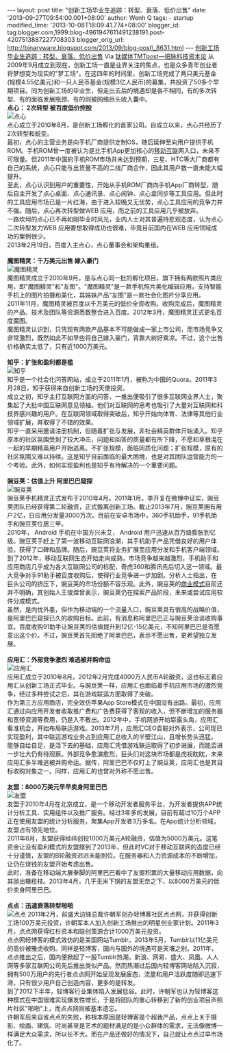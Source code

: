 --- layout: post title: "创新工场毕业生追踪：转型、衰落、低价出售" date:
'2013-09-27T09:54:00.001+08:00' author: Wenh Q tags: - startup
modified\_time: '2013-10-08T18:09:41.774+08:00' blogger\_id:
tag:blogger.com,1999:blog-4961947611491238191.post-4207513887227708303
blogger\_orig\_url:
http://binaryware.blogspot.com/2013/09/blog-post\_8631.html ---
[创新工场毕业生追踪：转型、衰落、低价出售](http://www.tmtpost.com/67140.html)
Via [钛媒体TMTpost—把脉科技资本论](http://www.tmtpost.com/)
从2009年9月成立到现在，创新工场一直是业界关注的焦点，也是众多青年创业者将梦想变为现实的"梦工场"。在这四年的时间里，创新工场完成了两只美元基金(规模4.55亿美元)和一只人民币基金(规模3亿人民币)的募集，共投资了50多个早期项目。同为创新工场的毕业生，但走出去后的境遇却是各不相同，有的多次转型、有的面临发展瓶颈、有的则被网络巨头收入囊中。\
**点心： 2次转型 被百度低价控股**\
![点心](http://www.tmtpost.com/wp-content/uploads/2013/09/138018686585.jpg "点心")\
点心成立于2010年8月，是创新工场孵化的首家公司。自成立以来，点心共经历了2次转型和蜕变。\
最初，点心的主营业务是向手机厂商提供定制OS，随后延伸至向用户提供手机ROM。手机ROM曾一度被认为是比手机App更加核心的[移动互联](http://www.tmtpost.com/tag/mobile-internet "查看 移动互联 中的全部文章")网入口，未来不可限量。但2011年中国的手机ROM市场并未达到预期，三星、HTC等大厂商都有自己的系统，点心只能与出货量不高的二线厂商合作，因此其用户数一直未能大幅提升。\
至此，点心认识到用户的重要性，开始从手机ROM厂商向手机App厂商转型，随后自主开发了点心桌面、点心通讯录、点心闹钟、点心盒同步等工具应用。但此时的工具应用市场已是一片红海，由于进入较晚又无优势，点心工具应用的竞争力并不强。随后，点心再次转型做WEB
应用，而之前的工具应用几乎被放弃。\
一路坎坷的点心已不再如刚毕业时风光，业内人士对其普遍持悲观态度，认为点心二次转型发力WEB
应用要想取得成功也很难，毕竟目前国内在WEB 应用领域成功的案例很少。\
2013年2月19日，百度入主点心，点心董事会和架构重组。\
\
**魔图精灵：千万美元出售 嫁入豪门**\
![魔图精灵](http://www.tmtpost.com/wp-content/uploads/2013/09/138018689255-560x198.jpg "魔图精灵")\
魔图精灵成立于2010年9月，是与点心同一批的孵化项目，旗下拥有两款照片类应用，即"魔图精灵"和"友图"。"魔图精灵"是一款手机照片美化编辑应用，支持智能手机上的图片拍摄和美化，其姊妹产品"友图"是一款社会化图片分享应用。\
2011年11月，魔图精灵被百度以千万美元的低价全资收购。收购完成后，魔图精灵的产品、技术及团队等资源悉数整合进入百度。2012年3月，魔图精灵正式更名百度魔图。\
魔图精灵认识到，只凭现有两款产品基本不可能做成一家上市公司，而市场竞争又非常激烈，既然如此不如早些将自己嫁入豪门，背靠大树好乘凉。不过，这个出售价格确实太低了，只有近1000万美元。\
\
**知乎：扩张和盈利都是槛**\
![知乎](http://www.tmtpost.com/wp-content/uploads/2013/09/138018691917-560x308.jpg "知乎")\
知乎是一个社会化问答网站，成立于2011年1月，被称为中国的Quora。2011年3月28日，知乎获得来自创新工场的天使投资。\
成立之初，知乎主打互联网方面的问答，一推出便吸引了很多互联网业界人士，聚集起了大批中国互联网意见领袖。他们对互联网的思考也吸引了大量对互联网和科技界感兴趣的用户。在互联网领域取得突破后，知乎开始向体育、法律等其他行业领域扩展，并取得了不错的效果。\
知乎一直采用邀请注册机制，但随着扩张与发展，非社会精英群体开始涌入。知乎原本的社区氛围受到了较大冲击，问题和回答的质量都有所下降，不愿和草根混在一起的早期精英用户开始逃离。不扩张规模，面临同质化问题；扩张规模，原有的社区氛围又难以持续。这是知乎目前面临的最大困境，也是对其团队运营能力的一个考验。此外，如何实现盈利也是知乎有待解决的一个重要问题。\
\
**豌豆荚：估值上升 阿里巴巴窥探**\
![豌豆荚](http://www.tmtpost.com/wp-content/uploads/2013/09/138018694546.png "豌豆荚")\
豌豆荚手机精灵正式发布于2010年4月。2011年1月，李开复在微博中证实，豌豆荚团队已经获得第二轮融资，正式搬离创新工场。截止2013年7月，豌豆荚拥有用户2亿，日应用分发量3000万次。目前在安卓市场中，360手机助手，91手机助手和豌豆荚位居三甲。\
2010年， Android 手机在中国方兴未艾， Android
用户迅速从百万级膨胀到亿级。豌豆荚手赶上了第一波移动互联网浪潮，其手机助手产品凭借良好的用户体验，获得了口碑和品牌。随后，豌豆荚将业务扩展至应用分发和手机客户端领域。\
到了2012年，移动互联网生态开始走向成熟，市场竞争越来越激烈，手机助手和应用商店几乎成为各大互联网公司的标配，奇虎360和腾讯先后切入这一领域。最大竞争对手91助手被百度收购后，使得行业竞争进一步加剧。分析人士指出，在巨头公司的挤压下，豌豆荚的市场份额不容乐观。此外，豌豆荚的[商业模式](http://www.tmtpost.com/tag/structure-of-business "查看 商业模式 中的全部文章")目前还并不明确，其创始人王俊煜曾表示，豌豆荚仍在探索产品阶段，未来或尝试应用软件分成模式。\
虽然，是内忧外患，但作为移动端的一个流量入口，豌豆荚具有很高的战略价值，是阿里巴巴窥探已久的收购目标。此前，有消息称阿里巴巴正与豌豆荚洽谈收购事宜。百度收购91助手让豌豆荚的估值提升到12亿-15亿美元，不知阿里巴巴是否愿意出这个价。不过，豌豆荚首先回绝了阿里巴巴，表示不愿出售，更希望独立发展。\
\
**应用汇：外部竞争激烈 难逃被并购命运**\
![应用汇](http://www.tmtpost.com/wp-content/uploads/2013/09/138018697190.jpg "应用汇")\
应用汇成立于2010年8月。2012年2月完成4000万人民币A轮融资，这也标志着应用汇从创新工场正式毕业。与豌豆荚一样，应用汇也面临着手机应用市场的激烈竞争，经过多种尝试之后，其在游戏联运方面取得了突破。\
作为第三方应用商店，完全效仿苹果App
Store模式在中国没有出路。最初，应用汇通过向应用开发者收取推广费和广告费获得了客观的收入，但不断增加的服务器和宽带资源等费用，仍是入不敷出。2012年中，手机网游开始崭露头角，应用汇看准机会，开始布局联运游戏。2013年7月，应用汇CEO袁聪对外表示，公司现已实现盈利，其中联运游戏业务占到应用汇总收入的半壁江山，且增长势头迅猛。\
能够自给自足，是活下去的基础，应用汇凭借游戏联运取得了初步进展，而能否进一步壮大仍有待观察。外部竞争愈演愈烈，巨头们对这块市场都是虎视眈眈，未来应用汇多半难逃被并购命运。据传，阿里巴巴不仅盯上了豌豆荚，应用汇也是其目标收购对象之一。同样，应用汇的也曾对外称不愿出售。\
\
**友盟：8000万美元早早卖身阿里巴巴**\
![友盟](http://www.tmtpost.com/wp-content/uploads/2013/09/138018813068.jpg "友盟")\
友盟于2010年4月在北京成立，是一个移动开发者服务平台，为开发者提供APP统计分析工具、实用组件以及推广服务。经过3年多的发展，目前有超过10万个APP正在使用友盟的统计分析服务，聚集App开发者3万多名。在App统计分析领域，友盟占有领先地位。\
2011年6月，友盟获得经纬创投1000万美元A轮融资，估值为5000万美元。这笔资金让没有盈利模式的友盟撑到了2013年，但此时VC对于移动互联网的态度已经十分谨慎，友盟的B轮融资迟迟未能到位。在服务器和人力资源成本的不断增加，让仍在烧钱的友盟开始考虑出售。\
此时，准备在移动端大展拳脚的阿里巴巴看中了友盟积累的大量移动应用数据，向其抛出橄榄枝。2013年4月，几乎无米下锅的友盟无奈之下，以8000万美元的低价卖身阿里巴巴。\
\
**点点：迅速衰落转型啪啪**\
![点点](http://www.tmtpost.com/wp-content/uploads/2013/09/138018815230-560x295.jpg "点点")
2011年2月，前盛大边锋总裁许朝军创办轻博客社区点点网，并获得创新工场100万美元投资，许朝军本人加入创新工场推出的明星创业家计划。2011年3月，点点网获得红杉资本和联创策源合计1000万美元投资。\
点点网轻博客的模式效仿的是美国网站Tumblr。2013年5月，Tumblr以11亿美元的高价被雅虎收购。同样是轻博客，国内与国外的境遇可是天壤之别。2011年，点点推出之后，国内便掀起了一股Tumblr热潮，新浪、网易、盛大、凤凰、人人网等多家互联网公司先后推出类似产品。然而热潮过后国内轻博客网站陷入沉寂，拥有500万用户的先行者点点网开始呈现发展疲态，流量和用户活跃度随即迅速下滑，只有很少用户自己创造内容，更多的是转发。\
到了2012下半年，轻博客行业集体陷入发展低谷。此时，许朝军也认为轻博客这种模式在中国很难实现爆发性增长，于是将团队的重心转移到了新的创业项目声照片社区"啪啪"上，而点点网则被基本遗忘。\
许朝军后来自省点点的失败，称根本原因是轻博客是个超我产品，点点上关于摄影、绘画、建筑、时尚甚至是艺术的题材满足的是小众群体的需求，无法像微博一样满足大众需求，所以长不大。而在产品还做好的情况下，自己就让点点过早市场化了。

